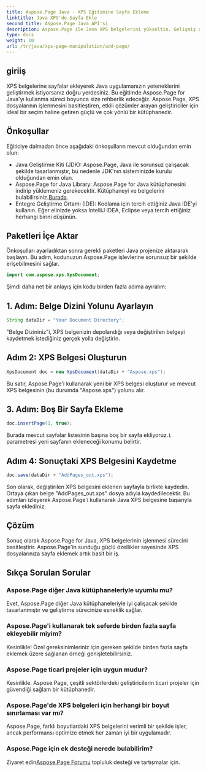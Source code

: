 ```yaml
---
title: Aspose.Page Java - XPS Eğitimine Sayfa Ekleme
linktitle: Java XPS'de Sayfa Ekle
second_title: Aspose.Page Java API'si
description: Aspose.Page ile Java XPS belgelerini yükseltin. Gelişmiş uygulama işlevselliği için zahmetsizce sayfa eklemeyi öğrenin. Şimdi öğreticiye dalın!
type: docs
weight: 10
url: /tr/java/xps-page-manipulation/add-page/
---
```

## giriiş
XPS belgelerine sayfalar ekleyerek Java uygulamanızın yeteneklerini geliştirmek istiyorsanız doğru yerdesiniz. Bu eğitimde Aspose.Page for Java'yı kullanma süreci boyunca size rehberlik edeceğiz. Aspose.Page, XPS dosyalarının işlenmesini basitleştiren, etkili çözümler arayan geliştiriciler için ideal bir seçim haline getiren güçlü ve çok yönlü bir kütüphanedir.
## Önkoşullar
Eğiticiye dalmadan önce aşağıdaki önkoşulların mevcut olduğundan emin olun:
- Java Geliştirme Kiti (JDK): Aspose.Page, Java ile sorunsuz çalışacak şekilde tasarlanmıştır, bu nedenle JDK'nın sisteminizde kurulu olduğundan emin olun.
- Aspose.Page for Java Library: Aspose.Page for Java kütüphanesini indirip yüklemeniz gerekecektir. Kütüphaneyi ve belgelerini bulabilirsiniz.[Burada](https://reference.aspose.com/page/java/).
- Entegre Geliştirme Ortamı (IDE): Kodlama için tercih ettiğiniz Java IDE'yi kullanın. Eğer elinizde yoksa IntelliJ IDEA, Eclipse veya tercih ettiğiniz herhangi birini düşünün.
## Paketleri İçe Aktar
Önkoşulları ayarladıktan sonra gerekli paketleri Java projenize aktararak başlayın. Bu adım, kodunuzun Aspose.Page işlevlerine sorunsuz bir şekilde erişebilmesini sağlar.
```java
import com.aspose.xps.XpsDocument;
```
Şimdi daha net bir anlayış için kodu birden fazla adıma ayıralım:
## 1. Adım: Belge Dizini Yolunu Ayarlayın
```java
String dataDir = "Your Document Directory";
```
"Belge Dizininiz"i, XPS belgenizin depolandığı veya değiştirilen belgeyi kaydetmek istediğiniz gerçek yolla değiştirin.
## Adım 2: XPS Belgesi Oluşturun
```java
XpsDocument doc = new XpsDocument(dataDir + "Aspose.xps");
```
Bu satır, Aspose.Page'i kullanarak yeni bir XPS belgesi oluşturur ve mevcut XPS belgesinin (bu durumda "Aspose.xps") yolunu alır.
## 3. Adım: Boş Bir Sayfa Ekleme
```java
doc.insertPage(1, true);
```
Burada mevcut sayfalar listesinin başına boş bir sayfa ekliyoruz.`1` parametresi yeni sayfanın ekleneceği konumu belirtir.
## Adım 4: Sonuçtaki XPS Belgesini Kaydetme
```java
doc.save(dataDir + "AddPages_out.xps");
```
Son olarak, değiştirilen XPS belgesini eklenen sayfayla birlikte kaydedin. Ortaya çıkan belge "AddPages_out.xps" dosya adıyla kaydedilecektir.
Bu adımları izleyerek Aspose.Page'i kullanarak Java XPS belgesine başarıyla sayfa eklediniz.
## Çözüm
Sonuç olarak Aspose.Page for Java, XPS belgelerinin işlenmesi sürecini basitleştirir. Aspose.Page'in sunduğu güçlü özellikler sayesinde XPS dosyalarınıza sayfa eklemek artık basit bir iş.
## Sıkça Sorulan Sorular
### Aspose.Page diğer Java kütüphaneleriyle uyumlu mu?
Evet, Aspose.Page diğer Java kütüphaneleriyle iyi çalışacak şekilde tasarlanmıştır ve geliştirme sürecinize esneklik sağlar.
### Aspose.Page'i kullanarak tek seferde birden fazla sayfa ekleyebilir miyim?
Kesinlikle! Özel gereksinimleriniz için gereken şekilde birden fazla sayfa eklemek üzere sağlanan örneği genişletebilirsiniz.
### Aspose.Page ticari projeler için uygun mudur?
Kesinlikle. Aspose.Page, çeşitli sektörlerdeki geliştiricilerin ticari projeler için güvendiği sağlam bir kütüphanedir.
### Aspose.Page'de XPS belgeleri için herhangi bir boyut sınırlaması var mı?
Aspose.Page, farklı boyutlardaki XPS belgelerini verimli bir şekilde işler, ancak performansı optimize etmek her zaman iyi bir uygulamadır.
### Aspose.Page için ek desteği nerede bulabilirim?
 Ziyaret edin[Aspose.Page Forumu](https://forum.aspose.com/c/page/39) topluluk desteği ve tartışmalar için.
